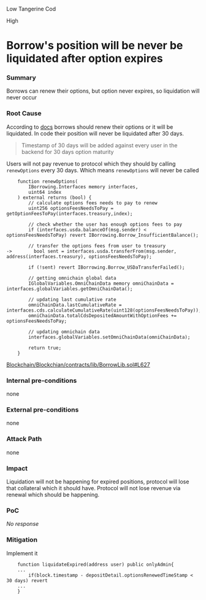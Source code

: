 Low Tangerine Cod

High

# Borrow's position will be never be liquidated after option expires

### Summary

Borrows can renew their options, but option never expires, so liquidation will never occur

### Root Cause
According to [docs](https://docs.autonomint.com/autonomint/autonomint-1/autonomint/dcds) borrows should renew their options or it will be liquidated. In code their position will never be liquidated after 30 days.

> Timestamp of 30 days will be added against every user in the backend for 30 days option maturity

Users will not pay revenue to protocol which they should by calling `renewOptions` every 30 days. Which means `renewOptions` will never be called
```solidity
    function renewOptions(
        IBorrowing.Interfaces memory interfaces,
        uint64 index
    ) external returns (bool) {
        // calculate options fees needs to pay to renew
        uint256 optionsFeesNeedsToPay = getOptionFeesToPay(interfaces.treasury,index);

        // check whether the user has enough options fees to pay
        if (interfaces.usda.balanceOf(msg.sender) < optionsFeesNeedsToPay) revert IBorrowing.Borrow_InsufficientBalance();

        // transfer the options fees from user to treasury
->        bool sent = interfaces.usda.transferFrom(msg.sender, address(interfaces.treasury), optionsFeesNeedsToPay);

        if (!sent) revert IBorrowing.Borrow_USDaTransferFailed();

        // getting omnichain global data
        IGlobalVariables.OmniChainData memory omniChainData = interfaces.globalVariables.getOmniChainData();

        // updating last cumulative rate
        omniChainData.lastCumulativeRate = interfaces.cds.calculateCumulativeRate(uint128(optionsFeesNeedsToPay));
        omniChainData.totalCdsDepositedAmountWithOptionFees += optionsFeesNeedsToPay;

        // updating omnichain data
        interfaces.globalVariables.setOmniChainData(omniChainData);

        return true;
    }

```
[Blockchain/Blockchian/contracts/lib/BorrowLib.sol#L627](https://github.com/sherlock-audit/2024-11-autonomint/blob/main/Blockchain/Blockchian/contracts/lib/BorrowLib.sol#L627)
### Internal pre-conditions

none

### External pre-conditions

none

### Attack Path

none

### Impact

Liquidation will not be happening for expired positions, protocol will lose that collateral which it should have.
Protocol will not lose revenue via renewal which should be happening.

### PoC

_No response_

### Mitigation

Implement it
```solidity
    function liquidateExpired(address user) public onlyAdmin{
    ...
        if(block.timestamp - depositDetail.optionsRenewedTimeStamp < 30 days) revert
    ...
    }

```